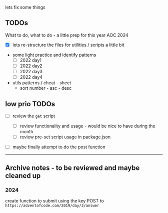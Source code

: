 lets fix some things

## TODOs
What to do, what to do - a little prep for this year AOC 2024
- [x] lets re-structure the files for utilities / scripts a little bit
- some light practice and identify patterns 
  - [ ] 2022 day1
  - [ ] 2022 day2
  - [ ] 2022 day3
  - [ ] 2022 day4
- utils patterns / cheat - sheet
  - sort number - asc - desc

## low prio TODOs
- [ ] review the `get` script
  - [ ] review functionality and usage - would be nice to have during the month
  - [ ] review pre-set script usage in package.json
- [ ] maybe finally attempt to do the post function


---
## Archive notes - to be reviewed and maybe cleaned up

### 2024
create function to submit using the key
POST to `https://adventofcode.com/2019/day/3/answer`
